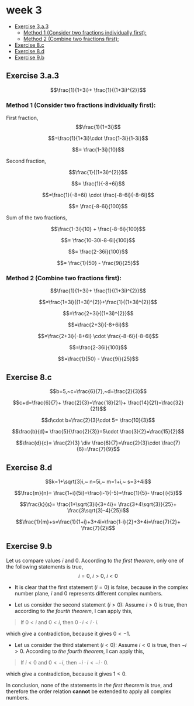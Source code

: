 # week 3
- [Exercise 3.a.3](#exercise-3a3)
    - [Method 1 (Consider two fractions individually first):](#method-1-consider-two-fractions-individually-first)
    - [Method 2 (Combine two fractions first):](#method-2-combine-two-fractions-first)
- [Exercise 8.c](#exercise-8c)
- [Exercise 8.d](#exercise-8d)
- [Exercise 9.b](#exercise-9b)
## Exercise 3.a.3
$$\frac{1}{1+3i}+ \frac{1}{(1+3i)^{2}}$$
### Method 1 (Consider two fractions individually first):
First fraction,
$$\frac{1}{1+3i}$$

$$=\frac{1}{1+3i}\cdot \frac{1-3i}{1-3i}$$

$$= \frac{1-3i}{10}$$

Second fraction,

$$\frac{1}{(1+3i)^{2}}$$

$$= \frac{1}{-8+6i}$$

$$=\frac{1}{-8+6i} \cdot \frac{-8-6i}{-8-6i}$$

$$= \frac{-8-6i}{100}$$

Sum of the two fractions,

$$\frac{1-3i}{10} + \frac{-8-6i}{100}$$

$$= \frac{10-30i-8-6i}{100}$$

$$= \frac{2-36i}{100}$$

$$= \frac{1}{50} - \frac{9i}{25}$$
### Method 2 (Combine two fractions first):
$$\frac{1}{1+3i}+ \frac{1}{(1+3i)^{2}}$$

$$=\frac{1+3i}{(1+3i)^{2}}+\frac{1}{(1+3i)^{2}}$$

$$=\frac{2+3i}{(1+3i)^{2}}$$

$$=\frac{2+3i}{-8+6i}$$

$$=\frac{2+3i}{-8+6i} \cdot \frac{-8-6i}{-8-6i}$$

$$=\frac{2-36i}{100}$$

$$=\frac{1}{50} - \frac{9i}{25}$$
## Exercise 8.c
$$b=5,~c=\frac{6}{7},~d=\frac{2}{3}$$

$$c+d=\frac{6}{7}+ \frac{2}{3}=\frac{18}{21}+ \frac{14}{21}=\frac{32}{21}$$

$$d\cdot b=\frac{2}{3}\cdot 5= \frac{10}{3}$$

$$\frac{b}{d}= \frac{5}{\frac{2}{3}}=5\cdot \frac{3}{2}=\frac{15}{2}$$

$$\frac{d}{c}= \frac{2}{3} \div \frac{6}{7}=\frac{2}{3}\cdot \frac{7}{6}=\frac{7}{9}$$
## Exercise 8.d
$$k=1+\sqrt{3}i,~ n=5i,~ m=1+i,~ s=3+4i$$

$$\frac{m}{n}= \frac{1+i}{5i}=\frac{i-1}{-5}=\frac{1}{5}- \frac{i}{5}$$

$$\frac{k}{s}= \frac{1+\sqrt{3}i}{3+4i}= \frac{3+4\sqrt{3}}{25}+ \frac{3\sqrt{3}-4}{25}i$$

$$\frac{1}{m}+s=\frac{1}{1+i}+3+4i=\frac{1-i}{2}+3+4i=\frac{7}{2}+ \frac{7}{2}i$$
## Exercise 9.b
Let us compare values $i$ and $0$.
According to *the first theorem*, only one of the following statements is true,
$$i=0,~i>0,~i<0$$
- It is clear that the first statement ($i=0$) is false, because in the complex number plane, $i$ and $0$ represents different complex numbers.

- Let us consider the second statement ($i>0$):
Assume $i>0$ is true, then according to *the fourth theorem*, I can apply this,
>If $0 < i$ and $0 < i$, then $0 \cdot i < i \cdot i$.

which give a contradiction, because it gives $0<-1$.

- Let us consider the third statement ($i<0$):
Assume $i<0$ is true, then $-i>0$.
According to *the fourth theorem*, I can apply this,
>If $i < 0$ and $0 < -i$, then $-i \cdot i < -i \cdot 0$.

which give a contradiction, because it gives $1<0$.

In conclusion, none of the statements in *the first theorem* is true, and therefore the order relation **cannot** be extended to apply all complex numbers.
